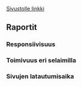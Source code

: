 [Sivustolle linkki](Lopputyo/index.html)

## Raportit

### Responsiivisuus

### Toimivuus eri selaimilla

### Sivujen latautumisaika
